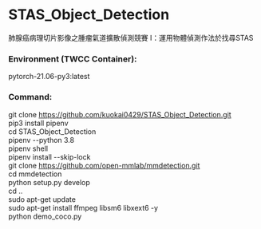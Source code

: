 # STAS_Object_Detection
 肺腺癌病理切片影像之腫瘤氣道擴散偵測競賽 I：運用物體偵測作法於找尋STAS <br>

### Environment (TWCC Container): 

pytorch-21.06-py3:latest <br>

### Command: 

git clone https://github.com/kuokai0429/STAS_Object_Detection.git <br>
pip3 install pipenv <br>
cd STAS_Object_Detection <br>
pipenv --python 3.8 <br>
pipenv shell <br>
pipenv install --skip-lock <br>
git clone https://github.com/open-mmlab/mmdetection.git <br>
cd mmdetection <br>
python setup.py develop <br>
cd .. <br>
sudo apt-get update <br>
sudo apt-get install ffmpeg libsm6 libxext6  -y <br>
python demo_coco.py <br>
